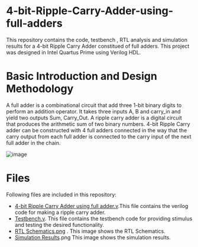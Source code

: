 # 4-bit-Ripple-Carry-Adder-using-full-adders
This repository contains the code, testbench , RTL analysis and simulation results for a 4-bit Ripple Carry Adder constitued of full adders. This project was designed in Intel Quartus Prime using Verilog HDL.

# Basic Introduction and Design Methodology
A full adder is a combinational circuit that add three 1-bit binary digits to perform an addition operator. It takes three inputs A, B and carry_in and yield two outputs Sum, Carry_Out. A ripple carry adder is a digital circuit that produces the arithmetic sum of two binary numbers. 
4-bit Ripple Carry adder can be constructed with 4 full adders connected in the way that the carry output from each full adder is connected to the carry input of the next full adder in the chain. 

![image](https://github.com/user-attachments/assets/7e64c97e-5ff9-4403-a9d3-45585d68a6c9)

# Files
Following files are included in this repository:
- [4-bit Ripple Carry Adder using full adder.v](https://github.com/GithubAamna/4-bit-Ripple-Carry-Adder-using-full-adders/blob/main/4-Bit%20Ripple%20Carry%20Adder%20using%20Full%20Adder.v).This file contains the verilog code for making a ripple carry adder.
- [Testbench.v](https://github.com/GithubAamna/4-bit-Ripple-Carry-Adder-using-full-adders/blob/main/TestBench.v). This file contains the testbench code for providing stimulus and testing the desired functionality.
- [RTL Schematics.png](https://github.com/GithubAamna/4-bit-Ripple-Carry-Adder-using-full-adders/blob/main/RTL%20Schematics.png) . This image shows the RTL Schematics.
- [Simulation Results](https://github.com/GithubAamna/4-bit-Ripple-Carry-Adder-using-full-adders/blob/main/Simulation%20Waveform.png).png This image shows the simulation results.
